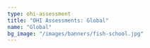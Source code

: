 ```yaml
---
type: ohi-assessment
title: "OHI Assessments: Global"
name: "Global"
bg_image: "/images/banners/fish-school.jpg"
---
```

